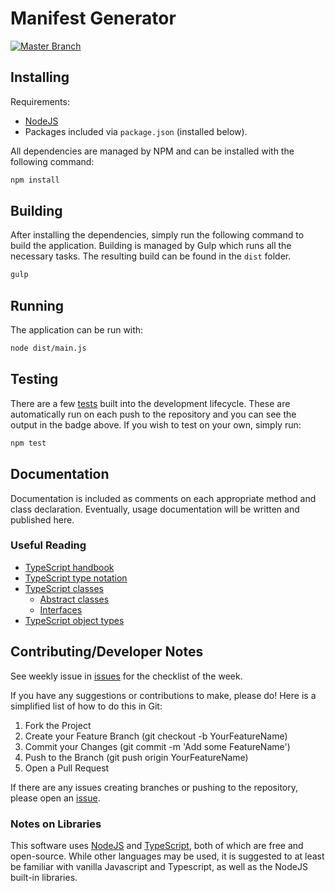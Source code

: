 # Manifest Generator

[![Master Branch](https://github.com/DigitalPiranesiStorage/Manifest-Generator/actions/workflows/build-master-using-gulp.yml/badge.svg?branch=master)](https://github.com/DigitalPiranesiStorage/Manifest-Generator/actions/workflows/build-master-using-gulp.yml)

## Installing
Requirements:
* [NodeJS](https://nodejs.org/en/)
* Packages included via ```package.json``` (installed below).

All dependencies are managed by NPM and can be installed with the following
command:

```bash
npm install
```

## Building
After installing the dependencies, simply run the following command to build the application.
Building is managed by Gulp which runs all the necessary tasks. The resulting
build can be found in the ```dist``` folder.

```bash
gulp
```

## Running
The application can be run with:

```bash
node dist/main.js
```

## Testing
There are a few [tests](./test) built into the development lifecycle. These are automatically run on each push to the repository and you can see the output in the badge above. If you wish to test on your own, simply run:

```bash
npm test
```

## Documentation
Documentation is included as comments on each appropriate method and class declaration. Eventually, usage documentation will be written and published here.

### Useful Reading
* [TypeScript handbook](https://www.typescriptlang.org/docs/handbook/intro.html)
* [TypeScript type notation](https://www.tutorialsteacher.com/typescript/type-annotation)
* [TypeScript classes](https://www.typescriptlang.org/docs/handbook/2/classes.html)
  * [Abstract classes](https://www.tutorialsteacher.com/typescript/abstract-class)
  * [Interfaces](https://www.tutorialsteacher.com/typescript/typescript-interface)
* [TypeScript object types](https://www.typescriptlang.org/docs/handbook/2/objects.html)

## Contributing/Developer Notes
See weekly issue in [issues](https://github.com/DigitalPiranesiStorage/Manifest-Generator/issues) for the checklist of the week.

If you have any suggestions or contributions to make, please do! Here is a simplified list of how to do this in Git:

1. Fork the Project
2. Create your Feature Branch (git checkout -b YourFeatureName)
3. Commit your Changes (git commit -m 'Add some FeatureName')
4. Push to the Branch (git push origin YourFeatureName)
5. Open a Pull Request

If there are any issues creating branches or pushing to the repository, please open an [issue](https://github.com/DigitalPiranesiStorage/Manifest-Generator/issues).

### Notes on Libraries
This software uses [NodeJS](https://www.nodejs.org) and [TypeScript](https://www.typescriptlang.org/docs/handbook/typescript-in-5-minutes.html), both of which are free and open-source. While other languages may be used, it is suggested to at least be familiar with vanilla Javascript and Typescript, as well as the NodeJS built-in libraries.
